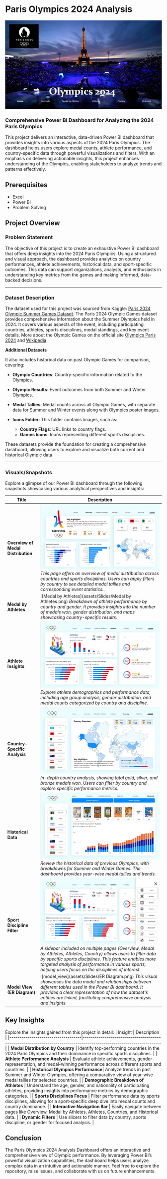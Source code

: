 # Paris Olympics 2024 Analysis 
![Home](assets/Slides/Home.png)
### Comprehensive Power BI Dashboard for Analyzing the 2024 Paris Olympics
This project delivers an interactive, data-driven Power BI dashboard that provides insights into various aspects of the 2024 Paris Olympics. The dashboard helps users explore medal counts, athlete performance, and country-specific data through powerful visualizations and filters. With an emphasis on delivering actionable insights, this project enhances understanding of the Olympics, enabling stakeholders to analyze trends and patterns effectively.

## Prerequisites
- Excel
- Power BI
- Problem Solving


## Project Overview
### Problem Statement

The objective of this project is to create an exhaustive Power BI dashboard that offers deep insights into the 2024 Paris Olympics. Using a structured and visual approach, the dashboard provides analytics on country performances, athlete achievements, historical data, and sport-specific outcomes. This data can support organizations, analysts, and enthusiasts in understanding key metrics from the games and making informed, data-backed decisions.

---

### Dataset Description
The dataset used for this project was sourced from Kaggle: [Paris 2024 Olympic Summer Games Dataset](https://www.kaggle.com/datasets/piterfm/paris-2024-olympic-summer-games/data). The Paris 2024 Olympic Games dataset provides comprehensive information about the Summer Olympics held in 2024. It covers various aspects of the event, including participating countries, athletes, sports disciplines, medal standings, and key event details. More about the Olympic Games on the official site [Olympics Paris 2024](https://olympics.com/en/paris-2024) and [Wikipedia](https://en.wikipedia.org/wiki/2024_Summer_Olympics)

**Additional Datasets**

It also includes historical data on past Olympic Games for comparison, covering:
- **Olympic Countries**: Country-specific information related to the Olympics.
- **Olympic Results**: Event outcomes from both Summer and Winter Olympics.
- **Medal Tallies**: Medal counts across all Olympic Games, with separate data for Summer and Winter events along with Olympics poster images.

- **Icons Folder**: This folder contains images, such as:
  - **Country Flags**: URL links to country flags.
  - **Games Icons**: Icons representing different sports disciplines.
  
These datasets provide the foundation for creating a comprehensive dashboard, allowing users to explore and visualize both current and historical Olympic data.

---

### Visuals/Snapshots

Explore a glimpse of our Power BI dashboard through the following snapshots showcasing various analytical perspectives and insights:

| Title | Description |
| --- | --- |
| **Overview of Medal Distribution** |  ![Overview](assets/Slides/Overview.png) *This page offers an overview of medal distribution across countries and sports disciplines. Users can apply filters by country to see detailed medal tallies and corresponding event statistics..*|
| **Medal by Athletes** | ![Medal by Athletes](assets/Slides/Medal by Athletes.png)  *Breakdown of athlete performance by country and gender. It provides insights into the number of medals won, gender distribution, and maps showcasing country-specific results.*|
| **Athlete Insights** | ![Athlete Insights](assets/Slides/Athletes.png) *Explore athlete demographics and performance data, including age group analysis, gender distribution, and medal counts categorized by country and discipline.* |
| **Country-Specific Analysis** | ![Country-Specific Analysis](assets/Slides/Country.png)  *In-depth country analysis, showing total gold, silver, and bronze medals won. Users can filter by country and explore specific performance metrics.*|
| **Historical Data** | ![Historical Data](assets/Slides/Historical.png) *Review the historical data of previous Olympics, with breakdowns for Summer and Winter Games. The dashboard provides year-wise medal tallies and trends.*|
| **Sport Discipline Filter** | ![sport_discipline_filter](assets/Slides/Sidebar.png) *A sidebar included on multiple pages (Overview, Medal by Athletes, Athletes, Country) allows users to filter data by specific sports disciplines. This feature enables more targeted analysis of performance in various sports, helping users focus on the disciplines of interest.* |
| **Model View (ER Diagram)** | ![model_view](assets/Slides/ER Diagram.png) *This visual showcases the data model and relationships between different tables used in the Power BI dashboard. It provides a clear representation of how the dataset's entities are linked, facilitating comprehensive analysis and insights.* |



## Key Insights
Explore the insights gained from this project in detail:
| Insight                            | Description                                                                                                         |
|------------------------------------|---------------------------------------------------------------------------------------------------------------------|
| **Medal Distribution by Country**  | Identify top-performing countries in the 2024 Paris Olympics and their dominance in specific sports disciplines.      |
| **Athlete Performance Analysis**   | Evaluate athlete achievements, gender representation, and medal-winning performance across different sports and countries. |
| **Historical Olympics Performance**| Analyze trends in past Summer and Winter Olympics, offering a comparative view of year-wise medal tallies for selected countries. |
| **Demographic Breakdown of Athletes** | Understand the age, gender, and nationality of participating athletes, providing insights into performance metrics by demographic categories. |
| **Sports Disciplines Focus**       | Filter performance data by sports disciplines, allowing for a sport-specific deep dive into medal counts and country dominance. |
| **Interactive Navigation Bar**     | Easily navigate between pages like Overview, Medal by Athletes, Athletes, Countries, and Historical data.           |
| **Dynamic Filters**                | Use slicers to filter data by country, sports discipline, or gender for focused analysis.                           |



## Conclusion

The Paris Olympics 2024 Analysis Dashboard offers an interactive and comprehensive view of Olympic performance. By leveraging Power BI’s powerful visualization capabilities, the dashboard helps users analyze complex data in an intuitive and actionable manner. Feel free to explore the repository, raise issues, and collaborate with us on future enhancements.

